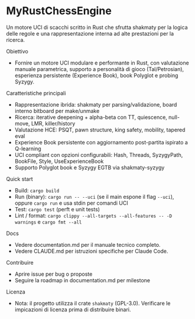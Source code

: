 # MyRustChessEngine

Un motore UCI di scacchi scritto in Rust che sfrutta shakmaty per la logica delle regole e una rappresentazione interna ad alte prestazioni per la ricerca.

Obiettivo
- Fornire un motore UCI modulare e performante in Rust, con valutazione manuale parametrica, supporto a personalità di gioco (Tal/Petrosian), esperienza persistente (Experience Book), book Polyglot e probing Syzygy.

Caratteristiche principali
- Rappresentazione ibrida: shakmaty per parsing/validazione, board interno bitboard per make/unmake
- Ricerca: iterative deepening + alpha-beta con TT, quiescence, null-move, LMR, killer/history
- Valutazione HCE: PSQT, pawn structure, king safety, mobility, tapered eval
- Experience Book persistente con aggiornamento post-partita ispirato a Q-learning
- UCI compliant con opzioni configurabili: Hash, Threads, SyzygyPath, BookFile, Style, UseExperienceBook
- Supporto Polyglot book e Syzygy EGTB via shakmaty-syzygy

Quick start
- Build: `cargo build`
- Run (binary): `cargo run -- --uci` (se il main espone il flag `--uci`), oppure `cargo run` e usa stdin per comandi UCI
- Test: `cargo test` (perft e unit tests)
- Lint / format: `cargo clippy --all-targets --all-features -- -D warnings` e `cargo fmt --all`

Docs
- Vedere documentation.md per il manuale tecnico completo.
- Vedere CLAUDE.md per istruzioni specifiche per Claude Code.

Contribuire
- Aprire issue per bug o proposte
- Seguire la roadmap in documentation.md per milestone

Licenza
- Nota: il progetto utilizza il crate `shakmaty` (GPL-3.0). Verificare le impicazioni di licenza prima di distribuire binari.
